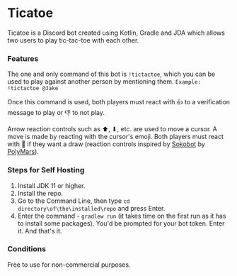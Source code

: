 # Ticatoe

Ticatoe is a Discord bot created using Kotlin, Gradle and JDA which allows two users to play tic-tac-toe with each other.

### Features

The one and only command of this bot is ``!tictactoe``, which you can be used to play against another person by mentioning them.
``Example: !tictactoe @Jake``

Once this command is used, both players must react with 👍 to a verification message to play or 👎 to not play.

Arrow reaction controls such as ⬆, ⬇, etc. are used to move a cursor. A move is made by reacting with the cursor's emoji. Both players must react with 🤝 if they want a draw (reaction controls inspired by [Sokobot](https://github.com/PolyMarsDev/Sokobot) by [PolyMars](https://github.com/PolyMarsDev)).

### Steps for Self Hosting

1. Install JDK 11 or higher.
2. Install the repo. 
3. Go to the Command Line, then type ``cd directory\of\the\installed\repo`` and press Enter.
5. Enter the command - ``gradlew run`` (it takes time on the first run as it has to install some packages). You'd be prompted for your bot token. Enter it. And that's it.

### Conditions
Free to use for non-commercial purposes.
